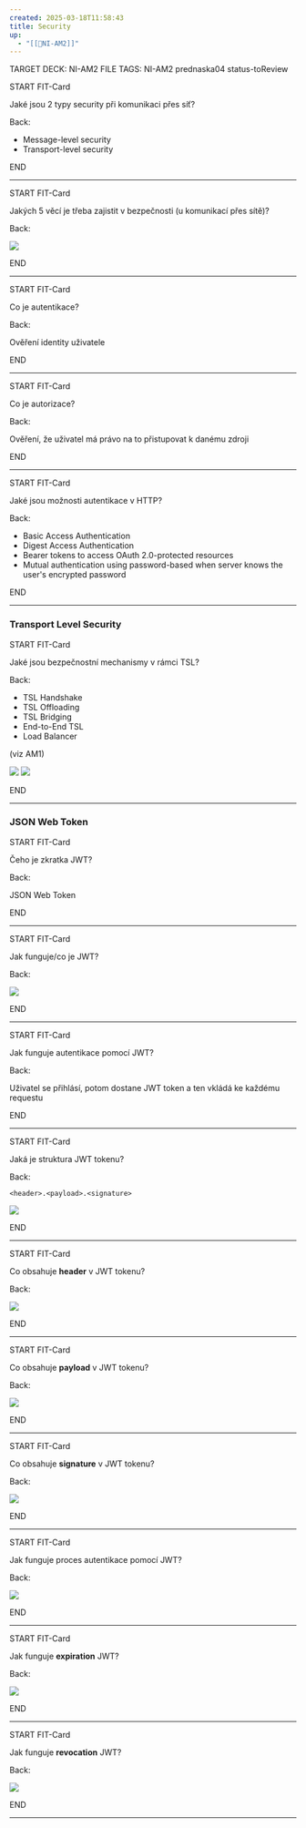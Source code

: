 ```yaml
---
created: 2025-03-18T11:58:43
title: Security
up:
  - "[[📖NI-AM2]]"
---
```

TARGET DECK: NI-AM2
FILE TAGS: NI-AM2 prednaska04 status-toReview

START
FIT-Card

Jaké jsou 2 typy security při komunikaci přes síť?

Back:

- Message-level security
- Transport-level security
<!--ID: 1746519872908-->
END

---


START
FIT-Card

Jakých 5 věcí je třeba zajistit v bezpečnosti (u komunikací přes sítě)?

Back:

![](../../Assets/Pasted%20image%2020250318120256.png)
<!--ID: 1746519872921-->
END

---


START
FIT-Card

Co je autentikace?

Back:

Ověření identity uživatele
<!--ID: 1746519872924-->
END

---


START
FIT-Card

Co je autorizace?

Back:

Ověření, že uživatel má právo na to přistupovat k danému zdroji
<!--ID: 1746519872927-->
END

---


START
FIT-Card

Jaké jsou možnosti autentikace v HTTP?

Back:

- Basic Access Authentication
- Digest Access Authentication
- Bearer tokens to access OAuth 2.0-protected resources
- Mutual authentication using password-based when server knows the user's encrypted password
<!--ID: 1746519872930-->
END

---

### Transport Level Security


START
FIT-Card

Jaké jsou bezpečnostní mechanismy v rámci TSL?

Back:

- TSL Handshake
- TSL Offloading
- TSL Bridging
- End-to-End TSL
- Load Balancer

(viz AM1)

![](../../Assets/Pasted%20image%2020250318120620.png)
![](../../Assets/Pasted%20image%2020250318120615.png)
<!--ID: 1746519872933-->
END

---

### JSON Web Token


START
FIT-Card

Čeho je zkratka JWT?

Back:

JSON Web Token
<!--ID: 1746519872936-->
END

---


START
FIT-Card

Jak funguje/co je JWT?

Back:

![](../../Assets/Pasted%20image%2020250318120729.png)
<!--ID: 1746519872939-->
END

---


START
FIT-Card

Jak funguje autentikace pomocí JWT?

Back:

Uživatel se přihlásí, potom dostane JWT token a ten vkládá ke každému requestu
<!--ID: 1746519872942-->
END

---


START
FIT-Card

Jaká je struktura JWT tokenu?

Back:

`<header>.<payload>.<signature>`

<!-- ExampleStart -->
![](../../Assets/Pasted%20image%2020250318121002.png)
<!-- ExampleEnd -->
<!--ID: 1746519872945-->
END

---


START
FIT-Card

Co obsahuje **header** v JWT tokenu?

Back:

![](../../Assets/Pasted%20image%2020250318120923.png)
<!--ID: 1746519872948-->
END

---


START
FIT-Card

Co obsahuje **payload** v JWT tokenu?

Back:

![](../../Assets/Pasted%20image%2020250318120937.png)
<!--ID: 1746519872950-->
END

---


START
FIT-Card

Co obsahuje **signature** v JWT tokenu?

Back:

![](../../Assets/Pasted%20image%2020250318120946.png)
<!--ID: 1746519872953-->
END

---


START
FIT-Card

Jak funguje proces autentikace pomocí JWT?

Back:

![](../../Assets/Pasted%20image%2020250318121035.png)
<!--ID: 1746519872956-->
END

---


START
FIT-Card

Jak funguje **expiration** JWT?

Back:

![](../../Assets/Pasted%20image%2020250318121051.png)
<!--ID: 1746519872959-->
END

---


START
FIT-Card

Jak funguje **revocation** JWT?

Back:

![](../../Assets/Pasted%20image%2020250318121103.png)
<!--ID: 1746519872962-->
END

---

